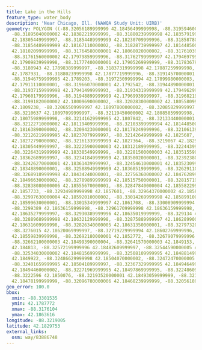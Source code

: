 ```yaml
---
title: Lake in the Hills
feature_type: water_body
description: 'Near Chicago, Ill. (NAWQA Study Unit: UIRB)'
geometry: POLYGON ((-88.32056189999999 42.18456499999998, -88.31959460000003 42.18420250000002,
  -88.31895040000002 42.18382219999999, -88.31880239999998 42.18357919999999, -88.31865219999997
  42.18305449999997, -88.31854489999999 42.18230709999996, -88.31858780000003 42.1819573,
  -88.31854489999999 42.18167110000002, -88.31828739999997 42.18144850000002, -88.31769009999999
  42.18102099999999, -88.31764580000001 42.18068020000002, -88.31761039999996 42.1801377,
  -88.31761560000002 42.17979859999996, -88.31762799999997 42.17946979999998, -88.31775250000003
  42.17909839999998, -88.31777400000001 42.17905269999999, -88.31783679999999 42.17904749999995,
  -88.3180943 42.17898389999997, -88.31837319999998 42.17887259999998, -88.31854489999999
  42.1787931, -88.31880239999998 42.17877719999996, -88.31914570000001 42.17884080000001,
  -88.31946759999995 42.1789203, -88.31972509999994 42.17899980000003, -88.31978949999998
  42.17911110000001, -88.31966070000001 42.1792542, -88.31944890000001 42.17934269999998,
  -88.31937159999998 42.17941499999993, -88.31934319999999 42.17949629999998, -88.3193879
  42.17960179999996, -88.31948899999999 42.17969939999997, -88.31968219999999 42.17984250000001,
  -88.31991820000002 42.18009690000002, -88.32028300000002 42.18055809999997, -88.32049759999997
  42.1809238, -88.32065509999997 42.18097800000002, -88.32085829999997 42.18104720000002,
  -88.3210637 42.18097099999997, -88.32119450000002 42.18085859999998, -88.32134159999998
  42.18075989999998, -88.32141629999995 42.1807842, -88.32133440000001 42.18097150000001,
  -88.32122710000002 42.18119409999998, -88.32103399999994 42.18144850000002, -88.32094700000005
  42.18163890000002, -88.32094230000001 42.18178249999996, -88.32106139999998 42.18205589999997,
  -88.32126219999995 42.18237079999997, -88.32142649999999 42.1825687, -88.32160339999999
  42.18272790000002, -88.32161339999999 42.1827364, -88.3219067 42.1829626, -88.32208539999995
  42.18305449999997, -88.32225900000003 42.18312189999995, -88.32244399999996 42.18321829999998,
  -88.32264319999999 42.18338549999999, -88.32281500000003 42.18351559999996, -88.32307250000002
  42.18362689999997, -88.32341849999999 42.18358020000001, -88.32392380000002 42.18360989999999,
  -88.32426270000001 42.18361439999997, -88.32454610000001 42.18352309999997, -88.325036
  42.18348890000001, -88.32588949999999 42.18368519999999, -88.32629110000006 42.1839449,
  -88.32689189999998 42.18434240000001, -88.32756360000002 42.18476289999998, -88.32779539999997
  42.18496630000002, -88.32789899999999 42.18515750000001, -88.32815719999996 42.18536240000002,
  -88.32838080000006 42.18555670000001, -88.32847840000004 42.18558229999998, -88.32888750000001
  42.1857733, -88.32934989999998 42.1857601, -88.32964370000002 42.18585979999997,
  -88.32997630000004 42.18592010000002, -88.33014269999998 42.18589910000001, -88.3301378
  42.18599630000001, -88.33015349999997 42.1861708, -88.33008909999994 42.18629800000001,
  -88.3299389 42.18636159999998, -88.32961709999998 42.18636159999998, -88.32942780000003
  42.18635279999997, -88.32930389999996 42.18635019999999, -88.329134 42.18630559999995,
  -88.32889689999998 42.18632129999998, -88.32875889999997 42.18628990000003, -88.32862789999999
  42.18631609999998, -88.32826340000005 42.18631350000001, -88.32797320000002 42.18635019999999,
  -88.3276015 42.18620069999997, -88.32719229999994 42.18602769999996, -88.32712800000002
  42.18559839999998, -88.32692180000001 42.1852772, -88.32679079999996 42.18510669999994,
  -88.32662100000003 42.18499390000004, -88.32641570000003 42.1849153, -88.32608299999998
  42.184813, -88.32572199999996 42.18482609999997, -88.32544590000005 42.18485229999997,
  -88.32534030000002 42.18481569999999, -88.32508109999995 42.18488149999998, -88.32497839999999
  42.1849922, -88.32486629999998 42.18504070000002, -88.32472470000005 42.18504189999997,
  -88.32401659999995 42.18504189999997, -88.32367329999995 42.18494649999999, -88.32310899999999
  42.18494460000002, -88.32271969999995 42.18497869999995, -88.32248609999995 42.184963,
  -88.3222596 42.1850076, -88.32193520000001 42.18493059999999, -88.32157299999997
  42.18478199999999, -88.32096780000006 42.18468239999999, -88.32056189999999 42.18456499999998))
geo_error: 100.0
bbox:
  xmin: -88.3301535
  ymin: 42.1787772
  xmax: -88.3176104
  ymax: 42.1863616
longitude: -88.3219005
latitude: 42.1829753
external_links:
  osm: way/83886748
---
```

